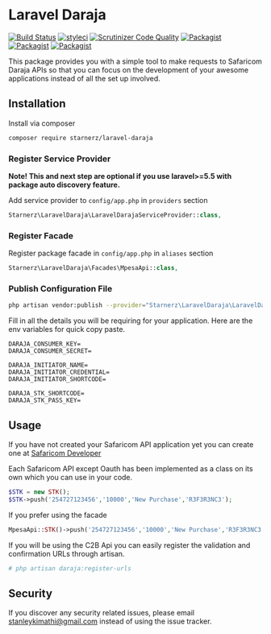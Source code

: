 # Laravel Daraja

[![Build Status](https://travis-ci.org/starnerz/laravel-daraja.svg?branch=master)](https://travis-ci.org/starnerz/laravel-daraja)
[![styleci](https://styleci.io/repos/126376478/shield)](https://styleci.io/repos/126376478)
[![Scrutinizer Code Quality](https://scrutinizer-ci.com/g/starnerz/laravel-daraja/badges/quality-score.png?b=master)](https://scrutinizer-ci.com/g/starnerz/laravel-daraja/?branch=master)
[![Packagist](https://img.shields.io/packagist/v/starnerz/laravel-daraja.svg)](https://packagist.org/packages/starnerz/laravel-daraja)
[![Packagist](https://poser.pugx.org/starnerz/laravel-daraja/d/total.svg)](https://packagist.org/packages/starnerz/laravel-daraja)
[![Packagist](https://img.shields.io/packagist/l/starnerz/laravel-daraja.svg)](https://packagist.org/packages/starnerz/laravel-daraja)

This package provides you with a simple tool to make requests to Safaricom Daraja APIs so that you can focus on the development of your awesome applications instead of all the set up involved.

## Installation

Install via composer
```bash
composer require starnerz/laravel-daraja
```

### Register Service Provider

**Note! This and next step are optional if you use laravel>=5.5 with package
auto discovery feature.**

Add service provider to `config/app.php` in `providers` section
```php
Starnerz\LaravelDaraja\LaravelDarajaServiceProvider::class,
```

### Register Facade

Register package facade in `config/app.php` in `aliases` section
```php
Starnerz\LaravelDaraja\Facades\MpesaApi::class,
```

### Publish Configuration File

```bash
php artisan vendor:publish --provider="Starnerz\LaravelDaraja\LaravelDarajaServiceProvider" --tag="config"
```

Fill in all the details you will be requiring for your application. Here are the env variables for quick copy paste.

```
DARAJA_CONSUMER_KEY=
DARAJA_CONSUMER_SECRET=

DARAJA_INITIATOR_NAME=
DARAJA_INITIATOR_CREDENTIAL=
DARAJA_INITIATOR_SHORTCODE=

DARAJA_STK_SHORTCODE=
DARAJA_STK_PASS_KEY=
```

## Usage

If you have not created your Safaricom API application yet you can create one at [Safaricom Developer][link-safaricom-developer]

Each Safaricom API except Oauth has been implemented as a class on its own which you can use in your code.


``` php
$STK = new STK();
$STK->push('254727123456','10000','New Purchase','R3F3R3NC3');
```

If you prefer using the facade

``` php
MpesaApi::STK()->push('254727123456','10000','New Purchase','R3F3R3NC3');
```

If you will be using the C2B Api you can easily register the validation and confirmation URLs through artisan.

``` bash
# php artisan daraja:register-urls
```

## Security

If you discover any security related issues, please email stanleykimathi@gmail.com
instead of using the issue tracker.

[link-safaricom-developer]: https://developer.safaricom.co.ke/
